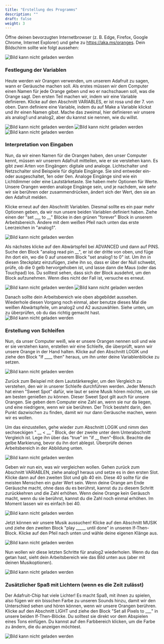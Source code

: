 ```yaml
---
title: "Erstellung des Programms"
description: ""
draft: false
weight: 3
---
```

Öffne deinen bevorzugten Internetbrowser (z. B. Edge, Firefox, Google Chrome, Internet Explorer) und gehe zu https://aka.ms/oranges. Dein Bildschirm sollte wie folgt aussehen:

![Bild kann nicht geladen werden](../img/adafruit.png?classes=border,shadow)

### Festlegung der Variablen
Heute werden wir Orangen verwenden, um unserem Adafruit zu sagen, wann er Geräusche machen soll. Als erstes müssen wir dem Computer einen Namen für jede Orange geben und wo er nachschauen soll, was die Orange sagt. Den ersten Teil machen wir, indem wir eine Variable definieren. Klicke auf den Abschnitt VARIABLES, er ist rosa und der 7. von oben. Dann definiere eine Variable, indem du auf Make a Variable klickst und ihr einen Namen gibst. Mache das zweimal, hier definieren wir unsere als analog1 und analog2, aber du kannst sie nennen, wie du willst.

![Bild kann nicht geladen werden](../img/1.png?classes=border,shadow)
![Bild kann nicht geladen werden](../img/2.png?classes=border,shadow)
![Bild kann nicht geladen werden](../img/3.png?classes=border,shadow)

### Interpretation von Eingaben
Nun, da wir einen Namen für die Orangen haben, den unser Computer kennt, müssen wir unserem Adafruit mitteilen, wie er sie verstehen kann. Es gibt zwei Arten von Eingängen: digitale und analoge. Lichtschalter und Netzschalter sind Beispiele für digitale Eingänge. Sie sind entweder ein- oder ausgeschaltet, 1en oder 0en. Analoge Eingänge sind wie ein Lichtdimmer oder eine Lautstärketaste. Sie haben mehr Optionen für Werte. Unsere Orangen werden analoge Eingänge sein, und je nachdem, wie sehr wir sie berühren oder zusammendrücken, ändert sich der Wert, den sie an den Adafruit melden.

Klicke erneut auf den Abschnitt Variablen. Diesmal sollte es ein paar mehr Optionen geben, da wir nun unsere beiden Variablen definiert haben. Ziehe einen der "set ___ to __" Blöcke in den grünen "forever" Block in unserem Arbeitsbereich. Ändere mit dem weißen Pfeil nach unten das erste Leerzeichen in "analog1".

![Bild kann nicht geladen werden](../img/4.png?classes=border,shadow)

Als nächstes klicke auf den Abwärtspfeil bei ADVANCED und dann auf PINS. Suche den Block "analog read pin __", er ist der dritte von oben, und füge ihn dort ein, wo die 0 auf unserem Block "set analog1 to 0" ist. Um ihn in diesen Steckplatz einzufügen, ziehe ihn so, dass er über der Null schwebt, prüfe, ob die 0 gelb hervorgehoben ist, und lasse dann die Maus (oder das Touchpad) los. Du solltest sehen, dass sich der Block ausdehnt, um den Block aufzunehmen. Wenn dies nicht der Fall ist, versuche es erneut.

![Bild kann nicht geladen werden](../img/5.png?classes=border,shadow)
![Bild kann nicht geladen werden](../img/6.png?classes=border,shadow)

Danach sollte dein Arbeitsbereich wie oben abgebildet aussehen. Wiederhole diesen Vorgang noch einmal, aber benutze dieses Mal die weißen Abwärtspfeile, um analog2 und A2 auszuwählen. Siehe unten, um zu überprüfen, ob du das richtig gemacht hast.
![Bild kann nicht geladen werden](../img/7.png?classes=border,shadow)

### Erstellung von Schleifen
Nun, da unser Computer weiß, wie er unsere Orangen nennen soll und wie er sie verstehen kann, erstellen wir eine Schleife, die überprüft, wann wir unsere Orange in der Hand halten. Klicke auf den Abschnitt LOGIK und ziehe den Block "If ____ then" heraus, um ihn unter deine Variablenblöcke zu setzen.

![Bild kann nicht geladen werden](../img/8.png?classes=border,shadow)

Zurück zum Beispiel mit dem Lautstärkeregler, um den Vergleich zu verstehen, den wir in unserer Schleife durchführen werden. Jeder Mensch hat einen "Sweet Spot" dafür, wie laut er seine Musik hören möchte, um sie am besten genießen zu können. Dieser Sweet Spot gilt auch für unsere Orangen. Sie geben dem Computer eine Zahl an, wenn sie nur da liegen, und eine niedrigere, wenn wir sie berühren. Der Trick besteht darin, den Punkt dazwischen zu finden, damit wir nur dann Geräusche machen, wenn wir es wollen. 

Um das einzustellen, gehe wieder zum Abschnitt LOGIK und nimm den sechseckigen " __ < __ " Block, der der zweite unter dem Unterabschnitt Vergleich ist. Lege ihn über das "true" im "if __ then"-Block. Beachte die gelbe Markierung, bevor du ihn dort ablegst. Überprüfe deinen Arbeitsbereich in der Abbildung unten.

![Bild kann nicht geladen werden](../img/9.png?classes=border,shadow)

Geben wir nun ein, was wir vergleichen wollen. Gehen zurück zum Abschnitt VARIABLEN, ziehe analog1 heraus und setze es in den ersten Slot. Klicke dann auf den zweiten Slot und gib 40 ein. Diese 40 sollte für die meisten Menschen ein guter Wert sein. Wenn deine Orange am Ende Geräusche macht, ohne dass du es berührst, kannst du zu diesem Schritt zurückkehren und die Zahl erhöhen. Wenn deine Orange kein Geräusch macht, wenn du sie berührst, kannst du die Zahl noch einmal erhöhen. Im Moment lassen wir es einfach bei 40.

![Bild kann nicht geladen werden](../img/10.png?classes=border,shadow)

Jetzt können wir unsere Musik aussuchen! Klicke auf den Abschnitt MUSIK und ziehe den zweiten Block "play _____ until done" in unseren If-Then-Block. Klicke auf den Pfeil nach unten und wähle deine eigenen Klänge aus. 

![Bild kann nicht geladen werden](../img/11.png?classes=border,shadow)

Nun wollen wir diese letzten Schritte für analog2 wiederholen. Wenn du das getan hast, sieht dein Arbeitsbereich wie das Bild unten aus (aber mit deinen Musikoptionen).

![Bild kann nicht geladen werden](../img/12.png?classes=border,shadow)

### Zusätzlicher Spaß mit Lichtern (wenn es die Zeit zulässt)
Der Adafruit-Chip hat viele Lichter! Es macht Spaß, mit ihnen zu spielen, also fügen wir ein bisschen Farbe zu unseren Sounds hinzu, damit wir den Unterschied sehen und hören können, wenn wir unsere Orangen berühren. Klicke auf den Abschnitt LIGHT und ziehe den Block "Set all Pixels to ___" in unsere beiden If-Then-Blöcke. Du solltest sie direkt vor dem Abspielen eines Tons einfügen. Du kannst auf den Farbbereich klicken, um die Farbe zu ändern, die du anzeigen möchtest.

![Bild kann nicht geladen werden](../img/13.png?classes=border,shadow)